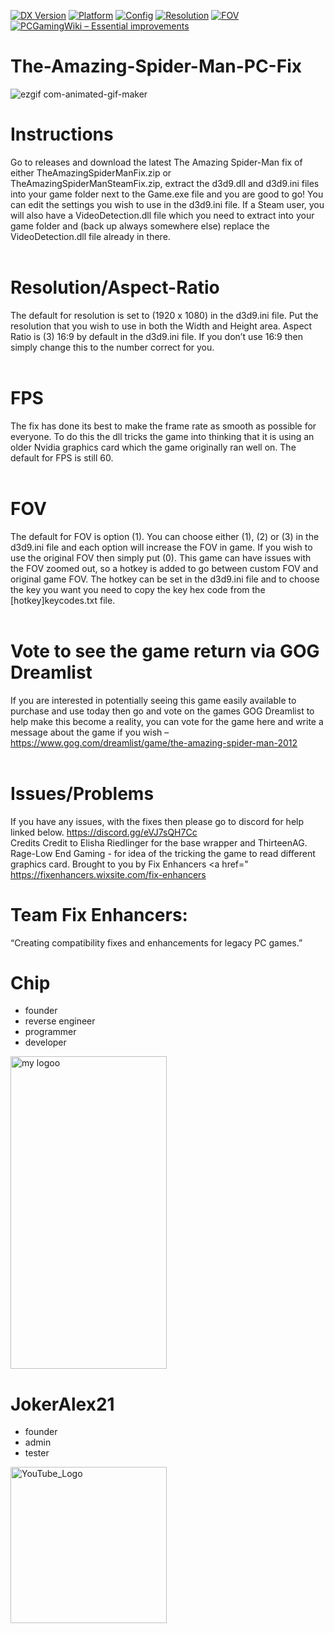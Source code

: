 [![DX Version](https://img.shields.io/badge/DirectX-9-informational)](#f)
[![Platform](https://img.shields.io/badge/Windows-x86-blue)](#f)
[![Config](https://img.shields.io/badge/Config-INI-success)](#f)
[![Resolution](https://img.shields.io/badge/Resolution%2B-Aspect-Ratio-1080p–4K%2B-brightgreen?style=flat)](#Resolution/Aspect-Ratio)
[![FOV](https://img.shields.io/badge/FOV-Configurable-blue?style=flat)](#fov)
[![PCGamingWiki – Essential improvements](https://img.shields.io/badge/PCGamingWiki-FIX-0066cc?style=flat&logo=pcgamingwiki&logoColor=white)](https://www.pcgamingwiki.com/wiki/The_Amazing_Spider-Man_(2012))

# The-Amazing-Spider-Man-PC-Fix

![ezgif com-animated-gif-maker](https://github.com/user-attachments/assets/1e25daed-7274-4dba-87c0-0dca2efe4823)

# Instructions

Go to releases and download the latest The Amazing Spider-Man fix of either TheAmazingSpiderManFix.zip or TheAmazingSpiderManSteamFix.zip, extract the d3d9.dll and d3d9.ini files into your game folder next to the Game.exe file and you are good to go! You can edit the settings you wish to use in the d3d9.ini file. If a Steam user, you will also have a VideoDetection.dll file which you need to extract into your game folder and (back up always somewhere else) replace the VideoDetection.dll file already in there.
<br><br>

# Resolution/Aspect-Ratio

The default for resolution is set to (1920 x 1080) in the d3d9.ini file. Put the resolution that you wish to use in both the Width and Height area.
Aspect Ratio is (3) 16:9 by default in the d3d9.ini file. If you don’t use 16:9 then simply change this to the number correct for you.
<br><br>

# FPS

The fix has done its best to make the frame rate as smooth as possible for everyone. To do this the dll tricks the game into thinking that it is using an older Nvidia graphics card which the game originally ran well on. The default for FPS is still 60.
<br><br>

# FOV

The default for FOV is option (1). You can choose either (1), (2) or (3) in the d3d9.ini file and each option will increase the FOV in game. If you wish to use the original FOV then simply put (0).
This game can have issues with the FOV zoomed out, so a hotkey is added to go between custom FOV and original game FOV. The hotkey can be set in the d3d9.ini file and to choose the key you want you need to copy the key hex code from the [hotkey]keycodes.txt file.
<br><br>

# Vote to see the game return via GOG Dreamlist

If you are interested in potentially seeing this game easily available to purchase and use today then go and vote on the games GOG Dreamlist to help make this become a reality, you can vote for the game here and write a message about the game if you wish – https://www.gog.com/dreamlist/game/the-amazing-spider-man-2012 
<br><br>

# Issues/Problems

If you have any issues, with the fixes then please go to discord for help linked below. https://discord.gg/eVJ7sQH7Cc
<br>
Credits
Credit to Elisha Riedlinger for the base wrapper and ThirteenAG.
Rage-Low End Gaming - for idea of the tricking the game to read different graphics card.
Brought to you by Fix Enhancers
<a href=" https://fixenhancers.wixsite.com/fix-enhancers

# Team Fix Enhancers:

“Creating compatibility fixes and enhancements for legacy PC games.”

# Chip

- founder
- reverse engineer
- programmer
- developer
  
<img width="250" height="500" alt="my logoo" src="https://github.com/user-attachments/assets/9bb13d3f-0734-4f1d-b68f-14114b13744a" />


# JokerAlex21 

- founder
- admin
- tester 

<img width="250" height="250" alt="YouTube_Logo" src="https://github.com/user-attachments/assets/5c7204ca-4bca-4673-8117-965732e7ee6d" />
